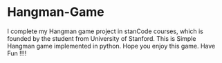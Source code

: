 # Hangman-Game
I complete my Hangman game project in stanCode courses, which is founded by the student from University of Stanford.
This is Simple Hangman game implemented in python.
Hope you enjoy this game. Have Fun !!!!
